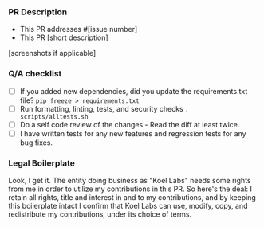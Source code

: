 ### PR Description

- This PR addresses #[issue number]
- This PR [short description]

[screenshots if applicable]

### Q/A checklist

- [ ] If you added new dependencies, did you update the requirements.txt file? `pip freeze > requirements.txt`
- [ ] Run formatting, linting, tests, and security checks `. scripts/alltests.sh` 
- [ ] Do a self code review of the changes - Read the diff at least twice.
- [ ] I have written tests for any new features and regression tests for any bug fixes.

### Legal Boilerplate

Look, I get it. The entity doing business as "Koel Labs" needs some rights from me in order to utilize my contributions in this PR. So here's the deal: I retain all rights, title and interest in and to my contributions, and by keeping this boilerplate intact I confirm that Koel Labs can use, modify, copy, and redistribute my contributions, under its choice of terms.
